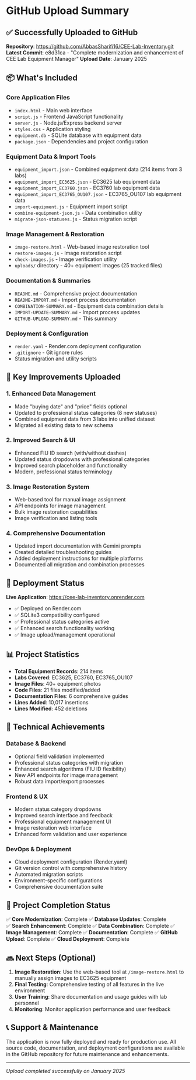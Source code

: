 # GitHub Upload Summary

## ✅ Successfully Uploaded to GitHub

**Repository**: https://github.com/AbbasSharifi16/CEE-Lab-Inventory.git
**Latest Commit**: e8d31ca - "Complete modernization and enhancement of CEE Lab Equipment Manager"
**Upload Date**: January 2025

## 📦 What's Included

### Core Application Files
- `index.html` - Main web interface
- `script.js` - Frontend JavaScript functionality
- `server.js` - Node.js/Express backend server
- `styles.css` - Application styling
- `equipment.db` - SQLite database with equipment data
- `package.json` - Dependencies and project configuration

### Equipment Data & Import Tools
- `equipment_import.json` - Combined equipment data (214 items from 3 labs)
- `equipment_import_EC3625.json` - EC3625 lab equipment data
- `equipment_import_EC3760.json` - EC3760 lab equipment data  
- `equipment_import_EC3765_OU107.json` - EC3765_OU107 lab equipment data
- `import-equipment.js` - Equipment import script
- `combine-equipment-json.js` - Data combination utility
- `migrate-json-statuses.js` - Status migration script

### Image Management & Restoration
- `image-restore.html` - Web-based image restoration tool
- `restore-images.js` - Image restoration script
- `check-images.js` - Image verification utility
- `uploads/` directory - 40+ equipment images (25 tracked files)

### Documentation & Summaries
- `README.md` - Comprehensive project documentation
- `README-IMPORT.md` - Import process documentation
- `COMBINATION-SUMMARY.md` - Equipment data combination details
- `IMPORT-UPDATE-SUMMARY.md` - Import process updates
- `GITHUB-UPLOAD-SUMMARY.md` - This summary

### Deployment & Configuration
- `render.yaml` - Render.com deployment configuration
- `.gitignore` - Git ignore rules
- Status migration and utility scripts

## 🎯 Key Improvements Uploaded

### 1. Enhanced Data Management
- Made "buying date" and "price" fields optional
- Updated to professional status categories (8 new statuses)
- Combined equipment data from 3 labs into unified dataset
- Migrated all existing data to new schema

### 2. Improved Search & UI
- Enhanced FIU ID search (with/without dashes)
- Updated status dropdowns with professional categories
- Improved search placeholder and functionality
- Modern, professional status terminology

### 3. Image Restoration System
- Web-based tool for manual image assignment
- API endpoints for image management
- Bulk image restoration capabilities
- Image verification and listing tools

### 4. Comprehensive Documentation
- Updated import documentation with Gemini prompts
- Created detailed troubleshooting guides
- Added deployment instructions for multiple platforms
- Documented all migration and combination processes

## 🚀 Deployment Status

**Live Application**: https://cee-lab-inventory.onrender.com
- ✅ Deployed on Render.com
- ✅ SQLite3 compatibility configured
- ✅ Professional status categories active
- ✅ Enhanced search functionality working
- ✅ Image upload/management operational

## 📊 Project Statistics

- **Total Equipment Records**: 214 items
- **Labs Covered**: EC3625, EC3760, EC3765_OU107
- **Image Files**: 40+ equipment photos
- **Code Files**: 21 files modified/added
- **Documentation Files**: 6 comprehensive guides
- **Lines Added**: 10,017 insertions
- **Lines Modified**: 452 deletions

## 🔧 Technical Achievements

### Database & Backend
- Optional field validation implemented
- Professional status categories with migration
- Enhanced search algorithms (FIU ID flexibility)
- New API endpoints for image management
- Robust data import/export processes

### Frontend & UX
- Modern status category dropdowns
- Improved search interface and feedback
- Professional equipment management UI
- Image restoration web interface
- Enhanced form validation and user experience

### DevOps & Deployment
- Cloud deployment configuration (Render.yaml)
- Git version control with comprehensive history
- Automated migration scripts
- Environment-specific configurations
- Comprehensive documentation suite

## 🎉 Project Completion Status

✅ **Core Modernization**: Complete
✅ **Database Updates**: Complete  
✅ **Search Enhancement**: Complete
✅ **Data Combination**: Complete
✅ **Image Management**: Complete
✅ **Documentation**: Complete
✅ **GitHub Upload**: Complete
✅ **Cloud Deployment**: Complete

## 🔜 Next Steps (Optional)

1. **Image Restoration**: Use the web-based tool at `/image-restore.html` to manually assign images to EC3625 equipment
2. **Final Testing**: Comprehensive testing of all features in the live environment
3. **User Training**: Share documentation and usage guides with lab personnel
4. **Monitoring**: Monitor application performance and user feedback

## 📞 Support & Maintenance

The application is now fully deployed and ready for production use. All source code, documentation, and deployment configurations are available in the GitHub repository for future maintenance and enhancements.

---
*Upload completed successfully on January 2025*
